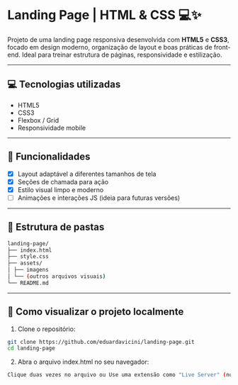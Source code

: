 # Landing Page | HTML & CSS 💻✨

Projeto de uma landing page responsiva desenvolvida com **HTML5** e **CSS3**, focado em design moderno, organização de layout e boas práticas de front-end. Ideal para treinar estrutura de páginas, responsividade e estilização.

---

## 💻 Tecnologias utilizadas
- HTML5
- CSS3
- Flexbox / Grid
- Responsividade mobile

---

## 🚀 Funcionalidades
- [x] Layout adaptável a diferentes tamanhos de tela
- [x] Seções de chamada para ação
- [x] Estilo visual limpo e moderno
- [ ] Animações e interações JS (ideia para futuras versões)

---

## 📂 Estrutura de pastas
```bash
landing-page/
├── index.html
├── style.css
├── assets/
│ ├── imagens
│ └── (outros arquivos visuais)
└── README.md
```

---

## 🧪 Como visualizar o projeto localmente

1. Clone o repositório:
```bash
git clone https://github.com/eduardavicini/landing-page.git
cd landing-page
```

2. Abra o arquivo index.html no seu navegador:
```bash
Clique duas vezes no arquivo ou Use uma extensão como "Live Server" (no VS Code)
```

